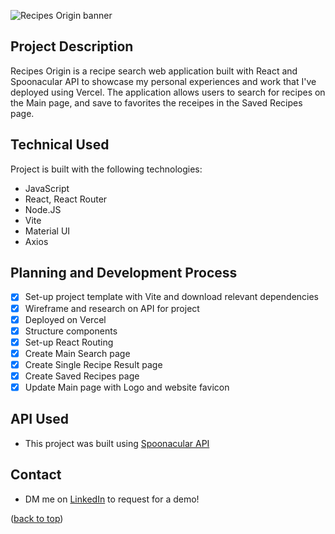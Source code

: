 <a name="readme-top"></a>

![Recipes Origin banner](https://user-images.githubusercontent.com/113533303/218633304-001fed03-979b-475f-83c1-c3bec34035d4.png)

## Project Description

Recipes Origin is a recipe search web application built with React and Spoonacular API to showcase my personal experiences and work that I've deployed using Vercel. The application allows users to search for recipes on the Main page, and save to favorites the receipes in the Saved Recipes page.

## Technical Used

Project is built with the following technologies:

- JavaScript
- React, React Router
- Node.JS
- Vite
- Material UI
- Axios

## Planning and Development Process

- [x] Set-up project template with Vite and download relevant dependencies
- [x] Wireframe and research on API for project
- [x] Deployed on Vercel
- [x] Structure components
- [x] Set-up React Routing
- [x] Create Main Search page
- [x] Create Single Recipe Result page
- [x] Create Saved Recipes page
- [x] Update Main page with Logo and website favicon

## API Used

- This project was built using [Spoonacular API](https://spoonacular.com/food-api)

## Contact

- DM me on [LinkedIn](https://www.linkedin.com/in/jaydenkeh/) to request for a demo!

<p align="left">(<a href="#readme-top">back to top</a>)</p>

